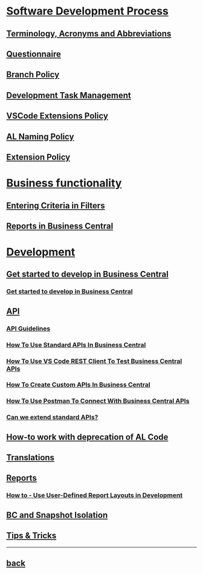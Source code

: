 

# [Software Development Process](./Software-Development-Process.md)

## [Terminology, Acronyms and Abbreviations](./Software-Development-Process/Terminology,-Acronyms-and-Abbreviations.md)
## [Questionnaire](./Software-Development-Process/Questionnaire.md)
## [Branch Policy](./Software-Development-Process/Branch-Policy.md)
## [Development Task Management](./Software-Development-Process/Development-Task-Management.md)
## [VSCode Extensions Policy](./Software-Development-Process/VSCode-Extensions-Policy.md)
## [AL Naming Policy](./Software-Development-Process/AL-Naming-Policy.md)
## [Extension Policy](./Software-Development-Process/Extension-Policy.md)

# [Business functionality](./Business-functionality.md)

## [Entering Criteria in Filters](./Business-functionality/Entering-Criteria-in-Filters.md)
## [Reports in Business Central](./Business-functionality/Reports-in-Business-Central.md)


# [Development](./Development.md)

## [Get started to develop in Business Central](./Development/Get-started-to-develop-in-Business-Central.md)

### [Get started to develop in Business Central](./Development/Get-started-to-develop-in-Business-Central/Dev-Training-Sessions-(2022).md)

## [API](./Development/API.md)

### [API Guidelines](./Development/API/API-Guidelines.md)
### [How To Use Standard APIs In Business Central](./Development/API/How-To-Use-Standard-APIs-In-Business-Central.md)
### [How To Use VS Code REST Client To Test Business Central APIs](./Development/API/How-To-Use-VS-Code-REST-Client-To-Test-Business-Central-APIs.md)
### [How To Create Custom APIs In Business Central](./Development/API/How-To-Create-Custom-APIs-In-Business-Central.md)
### [How To Use Postman To Connect With Business Central APIs](./Development/API/How-To-Use-Postman-To-Connect-With-Business-Central-APIs.md)
### [Can we extend standard APIs?](./Development/API/Can-we-extend-standard-APIs%253F.md)

## [How-to work with deprecation of AL Code](./Development/How%252Dto-work-with-deprecation-of-AL-Code.md)
## [Translations](./Development/Translations.md)

## [Reports](./Development/Reports.md)
### [How to - Use User-Defined Report Layouts in Development](./Development/Reports/How-to-%252D-Use-User%252DDefined-Report-Layouts-in-Development.md)

## [BC and Snapshot Isolation](./Development/BC-and-Snapshot-Isolation.md)
## [Tips & Tricks](./Development/Tips-&-Tricks.md)

---
[back](./)
---
